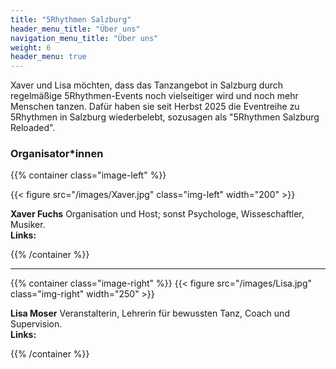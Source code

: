 ```yaml
---
title: "5Rhythmen Salzburg"
header_menu_title: "Über uns"
navigation_menu_title: "Über uns"
weight: 6
header_menu: true
---
```


Xaver und Lisa möchten, dass das Tanzangebot in Salzburg durch regelmäßige 5Rhythmen-Events noch vielseitiger wird und noch mehr Menschen tanzen. 
Dafür haben sie seit Herbst 2025 die Eventreihe zu 5Rhythmen in Salzburg wiederbelebt, sozusagen als "5Rhythmen Salzburg Reloaded".


### Organisator*innen 

{{% container class="image-left" %}}

{{< figure src="/images/Xaver.jpg" class="img-left" width="200" >}}

**Xaver Fuchs** Organisation und Host; sonst Psychologe, Wisseschaftler, Musiker.
</br> **Links:** [<i class="fas fa-globe"></i>](https://www.xaverfuchs.de) [<i class="fab fa-facebook"></i>](https://www.facebook.com/xaver.fuchs.98/) [<i class="fa fa-envelope"></i>](mailto:xfuchs@gmx.de)

{{% /container %}}

------

{{% container class="image-right" %}}
{{< figure src="/images/Lisa.jpg" class="img-right" width="250" >}}

**Lisa Moser** Veranstalterin, Lehrerin für bewussten Tanz, Coach und Supervision.
</br> **Links:** [<i class="fas fa-globe"></i>](https://danceworks.at/) [<i class="fab fa-facebook"></i>](https://www.facebook.com/profile.php?id=100088366505568) [<i class="fa fa-envelope"></i>](mailto:lisa@abundance.at)


{{% /container %}}









